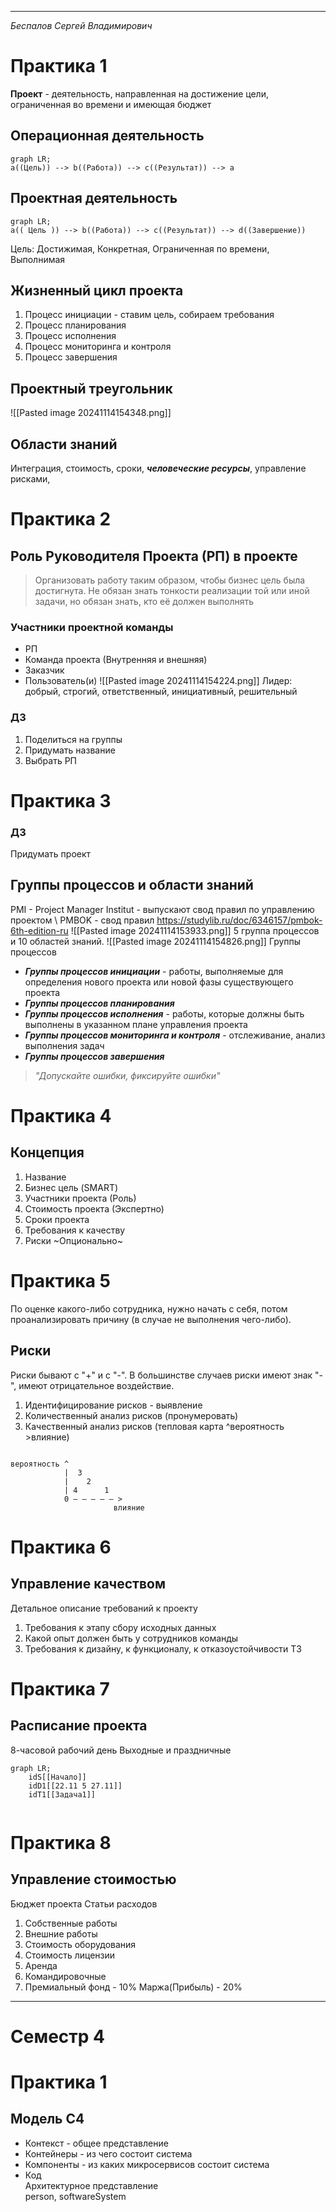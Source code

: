 
---
$Беспалов$ $Сергей$ $Владимирович$ 
# Практика 1
__Проект__ - деятельность, направленная на достижение цели, ограниченная во времени и имеющая бюджет
## Операционная деятельность
```mermaid
graph LR;
a((Цель)) --> b((Работа)) --> c((Результат)) --> a
```
## Проектная деятельность
```mermaid
graph LR;
a(( Цель )) --> b((Работа)) --> c((Результат)) --> d((Завершение))
```
Цель: Достижимая, Конкретная, Ограниченная по времени, Выполнимая

## Жизненный цикл проекта
1. Процесс инициации - ставим цель, собираем требования
2. Процесс планирования
3. Процесс исполнения
4. Процесс мониторинга и контроля
5. Процесс завершения
## Проектный треугольник
![[Pasted image 20241114154348.png]]

## Области знаний
Интеграция, стоимость, сроки, ___человеческие ресурсы___, управление рисками, 
# Практика 2
## Роль Руководителя Проекта (РП) в проекте
> Организовать работу таким образом, чтобы бизнес цель была достигнута. Не обязан знать тонкости реализации той или иной задачи, но обязан знать, кто её должен выполнять

### Участники проектной команды
- РП
- Команда проекта (Внутренняя и внешняя)
- Заказчик
- Пользователь(и)
![[Pasted image 20241114154224.png]]
Лидер: добрый, строгий, ответственный, инициативный, решительный 
### ДЗ
1. Поделиться на группы 
2. Придумать название 
3. Выбрать РП


# Практика 3
### ДЗ
Придумать проект
## Группы процессов и области знаний
PMI - Project Manager Institut - выпускают свод правил по управлению проектом \ 
PMBOK - свод правил
https://studylib.ru/doc/6346157/pmbok-6th-edition-ru
![[Pasted image 20241114153933.png]]
5 группа процессов и 10 областей знаний. 
![[Pasted image 20241114154826.png]]
Группы процессов 
- ***Группы процессов инициации*** - работы, выполняемые для определения нового проекта или новой фазы существующего проекта 
- ***Группы процессов планирования*** 
- ***Группы процессов исполнения*** - работы, которые должны быть выполнены в указанном плане управления проекта 
- ***Группы процессов мониторинга и контроля*** - отслеживание, анализ выполнения задач 
- ***Группы процессов завершения*** 

> *"Допускайте ошибки, фиксируйте ошибки"*

# Практика 4
## Концепция
1. Название 
2. Бизнес цель (SMART)
3. Участники проекта (Роль)
4. Стоимость проекта (Экспертно)
5. Сроки проекта
6. Требования к качеству
7. Риски ~Опционально~
# Практика 5
По оценке какого-либо сотрудника, нужно начать с себя, потом проанализировать причину (в случае не выполнения чего-либо). 
## Риски

Риски бывают с "+" и с "-".  В большинстве случаев риски имеют знак "-", имеют отрицательное воздействие.
1. Идентифицирование рисков - выявление
2. Количественный анализ рисков (пронумеровать)
3. Качественный анализ рисков (тепловая карта ^вероятность >влияние)
```
 
вероятность ^
            |  3
            |    2
            | 4      1
            0 — — — — — >
                       влияние

```

# Практика 6
## Управление качеством
Детальное описание требований к проекту
1. Требования к этапу сбору исходных данных
2. Какой опыт должен быть у сотрудников команды
3. Требования к дизайну, к функционалу, к отказоустойчивости 
ТЗ
# Практика 7
## Расписание проекта
8-часовой рабочий день
Выходные и праздничные 
```mermaid
graph LR;
    idS[[Начало]]
    idD1[[22.11 5 27.11]]
    idT1[[Задача1]]
    
```
# Практика 8
## Управление стоимостью
Бюджет проекта
Статьи расходов
1. Собственные работы
2. Внешние работы
3. Стоимость оборудования
4. Стоимость лицензии
5. Аренда
6. Командировочные
7. Премиальный фонд - 10%
Маржа(Прибыль) - 20%

---
# Семестр 4
# Практика 1
## Модель C4
- Контекст - общее представление
- Контейнеры - из чего состоит система
- Компоненты - из каких микросервисов состоит система
- Код  
Архитектурное представление    
person, softwareSystem  

